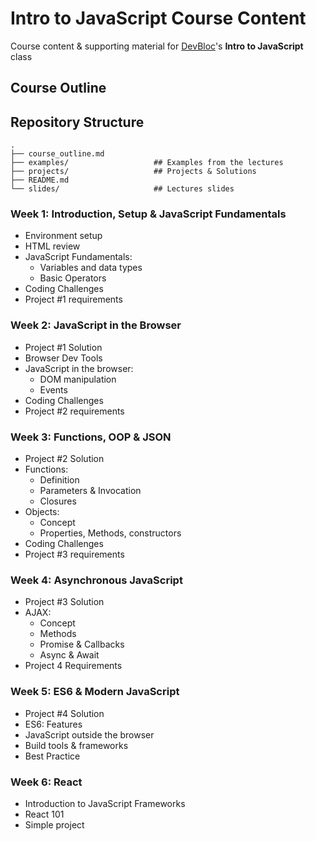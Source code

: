 # Intro to JavaScript Course Content

Course content & supporting material for [DevBloc](http://devbloc.ca/)'s **Intro to JavaScript** class

## Course Outline

## Repository Structure
```
.
├── course_outline.md
├── examples/                   ## Examples from the lectures
├── projects/                   ## Projects & Solutions
├── README.md
└── slides/                     ## Lectures slides
```
### Week 1: Introduction, Setup & JavaScript Fundamentals
* Environment setup
* HTML review
* JavaScript Fundamentals:
    * Variables and data types
    * Basic Operators
* Coding Challenges
* Project #1 requirements

### Week 2: JavaScript in the Browser

* Project #1 Solution
* Browser Dev Tools
* JavaScript in the browser:
    * DOM manipulation
    * Events
* Coding Challenges
* Project #2 requirements

### Week 3: Functions, OOP & JSON

* Project #2 Solution
* Functions:
    * Definition
    * Parameters & Invocation
    * Closures
* Objects:
    * Concept
    * Properties,  Methods, constructors
* Coding Challenges
* Project #3 requirements


### Week 4: Asynchronous JavaScript

* Project #3 Solution
* AJAX:
    * Concept
    * Methods
    * Promise & Callbacks
    * Async & Await
* Project 4 Requirements

### Week 5: ES6 & Modern JavaScript

* Project #4 Solution
* ES6: Features
* JavaScript outside the browser
* Build tools & frameworks
* Best Practice

### Week 6: React
* Introduction to JavaScript Frameworks
* React 101
* Simple project
